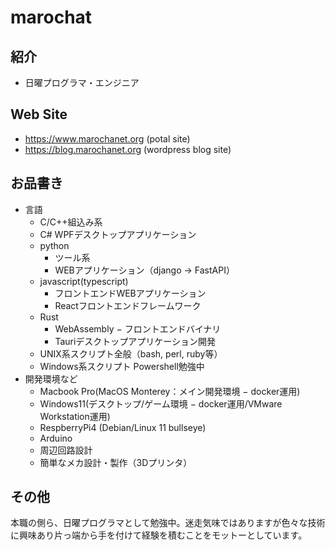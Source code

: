 # marochat
## 紹介
- 日曜プログラマ・エンジニア
## Web Site
- https://www.marochanet.org (potal site)
- https://blog.marochanet.org (wordpress blog site)
## お品書き
- 言語
    - C/C++組込み系
    - C# WPFデスクトップアプリケーション
    - python
        - ツール系
        - WEBアプリケーション（django -> FastAPI）
    - javascript(typescript)
        - フロントエンドWEBアプリケーション
        - Reactフロントエンドフレームワーク
    - Rust
        - WebAssembly − フロントエンドバイナリ
        - Tauriデスクトップアプリケーション開発
    - UNIX系スクリプト全般（bash, perl, ruby等）
    - Windows系スクリプト Powershell勉強中
- 開発環境など
    - Macbook Pro(MacOS Monterey：メイン開発環境 − docker運用)
    - Windows11(デスクトップ/ゲーム環境 − docker運用/VMware Workstation運用)
    - RespberryPi4 (Debian/Linux 11 bullseye)
    - Arduino
    - 周辺回路設計
    - 簡単なメカ設計・製作（3Dプリンタ）
## その他
本職の側ら、日曜プログラマとして勉強中。迷走気味ではありますが色々な技術に興味あり片っ端から手を付けて経験を積むことをモットーとしています。
